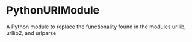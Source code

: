 PythonURIModule
===============

A Python module to replace the functionality found in the modules urllib, urllib2, and urlparse